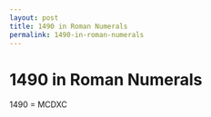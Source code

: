 ```yaml
---
layout: post
title: 1490 in Roman Numerals
permalink: 1490-in-roman-numerals
---
```


# 1490 in Roman Numerals

1490 = MCDXC
